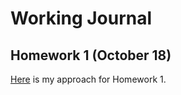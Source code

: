 # Working Journal

## Homework 1 (October 18)

[Here](/homework1/homework1.md) is my approach for Homework 1.
